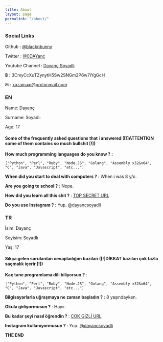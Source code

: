 ```yaml
---
title: About
layout: page
permalink: "/about/"
---
```


### Social Links
Github : [@blacknbunny](https://github.com/blacknbunny)

Twitter : [@0DAYanc](https://www.twitter.com/0DAYanc)

Youtube Channel : [Dayanç Soyadlı](https://www.youtube.com/channel/UCAW77-4MVX2AL7S40CLtO7A)

฿ : 3CmyCcXuTZynytH5Sw2SNGm2P6w7iYgGcH

✉ : xazamaxi@protonmail.com

### EN
Name: Dayanç

Surname: Soyadlı

Age: 17

#### **Some of the frequently asked questions that i answered ([!]ATTENTION some of them contains so much bullshit [!])**
**How much programming languages do you know ?** : 

```["Python", "Perl", "Ruby", "Node.JS", "Golang", "Assembly x32&x64", "C", "Java", "Javascript", "etc..."]```

**When did you start to deal with computers ?** : When i was 8 y/o.

**Are you going to school ?** : Nope.

**How did you learn all this shit ?** : [TOP SECRET URL](https://www.google.com/)

**Do you use Instagram ?** : Yup. [@dayancsoyadli](https://www.instagram.com/dayancsoyadli)

### TR
İsim: Dayanç

Soyisim: Soyadlı

Yaş: 17

#### **Sıkça gelen sorulardan cevapladığım bazıları ([!]DİKKAT bazıları çok fazla saçmalık içerir [!])**

**Kaç tane programlama dili biliyorsun ?** :

```["Python", "Perl", "Ruby", "Node.JS", "Golang", "Assembly x32&x64", "C", "Java", "Javascript", "etc..."]```

**Bilgisayarlarla uğraşmaya ne zaman başladın ?** : 8 yaşındayken.

**Okula gidiyormusun ?** : Hayır.

**Bu kadar şeyi nasıl öğrendin ?** : [ÇOK GİZLİ URL](https://www.google.com/)

**Instagram kullanıyormusun ?** : Yup. [@dayancsoyadli](https://www.instagram.com/dayancsoyadli)

**THE END**


